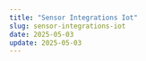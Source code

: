 ```yaml
---
title: "Sensor Integrations Iot"
slug: sensor-integrations-iot
date: 2025-05-03
update: 2025-05-03
---
```


